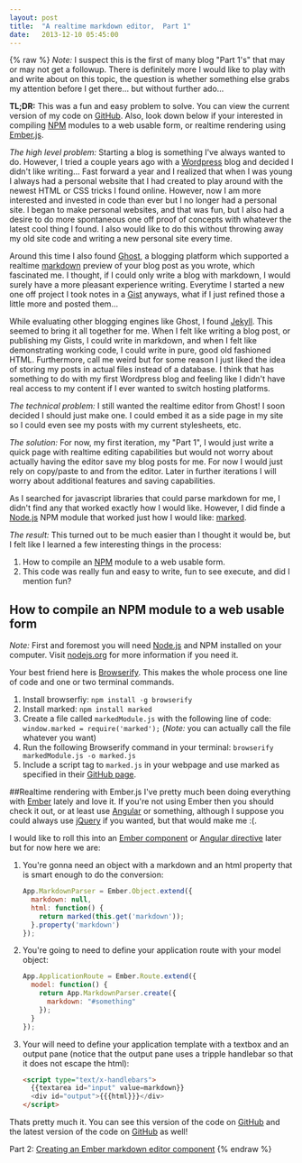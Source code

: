 ```yaml
---
layout: post
title:  "A realtime markdown editor,  Part 1"
date:   2013-12-10 05:45:00
---
```

{% raw %}
_Note:_ I suspect this is the first of many blog "Part 1's" that may or may not get a followup.  There is definitely more I would like to play with and write about on this topic, the question is whether something else grabs my attention before I get there... but without further ado...

**TL;DR:**  This was a fun and easy problem to solve.  You can view the current version of my code on [GitHub](https://github.com/jimmay5469/EmberMarkdownParser).  Also, look down below if your interested in compiling [NPM](https://npmjs.org/) modules to a web usable form, or realtime rendering using [Ember.js](http://emberjs.com/).

_The high level problem:_ Starting a blog is something I've always wanted to do.  However, I tried a couple years ago with a [Wordpress](http://wordpress.com/) blog and decided I didn't like writing... Fast forward a year and I realized that when I was young I always had a personal website that I had created to play around with the newest HTML or CSS tricks I found online.  However, now I am more interested and invested in code than ever but I no longer had a personal site.  I began to make personal websites, and that was fun, but I also had a desire to do more spontaneous one off proof of concepts with whatever the latest cool thing I found.  I also would like to do this without throwing away my old site code and writing a new personal site every time.

Around this time I also found [Ghost](https://ghost.org/), a blogging platform which supported a realtime [markdown](http://en.wikipedia.org/wiki/Markdown) preview of your blog post as you wrote, which fascinated me.  I thought, if I could only write a blog with markdown, I would surely have a more pleasant experience writing.  Everytime I started a new one off project I took notes in a [Gist](https://gist.github.com/) anyways, what if I just refined those a little more and posted them...

While evaluating other blogging engines like Ghost, I found [Jekyll](http://jekyllrb.com/).  This seemed to bring it all together for me.  When I felt like writing a blog post, or publishing my Gists, I could write in markdown, and when I felt like demonstrating working code, I could write in pure, good old fashioned HTML.  Furthermore, call me weird but for some reason I just liked the idea of storing my posts in actual files instead of a database.  I think that has something to do with my first Wordpress blog and feeling like I didn't have real access to my content if I ever wanted to switch hosting platforms.

_The technical problem:_ I still wanted the realtime editor from Ghost!  I soon decided I should just make one.  I could embed it as a side page in my site so I could even see my posts with my current stylesheets, etc.

_The solution:_ For now, my first iteration, my "Part 1", I would just write a quick page with realtime editing capabilities but would not worry about actually having the editor save my blog posts for me.  For now I would just rely on copy/paste to and from the editor.  Later in further iterations I will worry about additional features and saving capabilities.

As I searched for javascript libraries that could parse markdown for me, I didn't find any that worked exactly how I would like.  However, I did finde a [Node.js](http://nodejs.org/) NPM module that worked just how I would like: [marked](https://github.com/chjj/marked).

_The result:_ This turned out to be much easier than I thought it would be, but I felt like I learned a few interesting things in the process:

1. How to compile an [NPM](https://npmjs.org/) module to a web usable form.
2. This code was really fun and easy to write, fun to see execute, and did I mention fun?

## How to compile an NPM module to a web usable form
_Note:_ First and foremost you will need [Node.js](http://nodejs.org/) and NPM installed on your computer.  Visit [nodejs.org](http://nodejs.org/) for more information if you need it.

Your best friend here is [Browserify](http://browserify.org/).  This makes the whole process one line of code and one or two terminal commands.

1. Install browserfiy: `npm install -g browserify`
2. Install marked: `npm install marked`
3. Create a file called `markedModule.js` with the following line of code: `window.marked = require('marked');`  (_Note:_ you can actually call the file whatever you want)
4. Run the following Browserify command in your terminal: `browserify markedModule.js -o marked.js`
5. Include a script tag to `marked.js` in your webpage and use marked as specified in their [GitHub page](https://github.com/chjj/marked).

##Realtime rendering with Ember.js
I've pretty much been doing everything with [Ember](http://emberjs.com/) lately and love it.  If you're not using Ember then you should check it out, or at least use [Angular](http://angularjs.org/) or something, although I suppose you could always use [jQuery](http://jquery.com/) if you wanted, but that would make me :(.

I would like to roll this into an [Ember component](http://emberjs.com/api/classes/Ember.Component.html) or [Angular directive](http://docs.angularjs.org/guide/directive) later but for now here we are:

1. You're gonna need an object with a markdown and an html property that is smart enough to do the conversion:

    ```js
    App.MarkdownParser = Ember.Object.extend({
      markdown: null,
      html: function() {
        return marked(this.get('markdown'));
      }.property('markdown')
    });
    ```

2. You're going to need to define your application route with your model object:

    ```js
    App.ApplicationRoute = Ember.Route.extend({
      model: function() {
        return App.MarkdownParser.create({
          markdown: "#something"
        });
      }
    });
    ```

3. Your will need to define your application template with a textbox and an output pane (notice that the output pane uses a tripple handlebar so that it does not escape the html):

    ```html
    <script type="text/x-handlebars">
      {{textarea id="input" value=markdown}}
      <div id="output">{{{html}}}</div>
    </script>
    ```

Thats pretty much it.  You can see this version of the code on [GitHub](https://github.com/jimmay5469/EmberMarkdownParser/tree/9a4b8689c77ff8c8eff5d833d4f674be8c776b5a/index.html) and the latest version of the code on [GitHub](https://github.com/jimmay5469/EmberMarkdownParser) as well!

Part 2: [Creating an Ember markdown editor component](/blog/2013/12/13/creating-an-ember-markdown-editor-component/)
{% endraw %}
